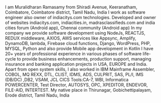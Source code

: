 I am Muralidharan Ramasamy from Shiradi Avenue, Keeranatham, Coimbatore, Coimbatore district, Tamil Nadu, India
I work as software engineer also owner of indiacitys.com technologies. 
Developed and owner of websites indiacitys.com, indiacities.in, madrasclassifieds.com and india cities forum (Android app), Chennai community (Android app)
In my company we provide software development using NodeJs, REACTJS, REDUX middleware, AXIOS, AWS services like Appsync, Amplify, DynamoDB, lambda, Firebase cloud functions, Django, WordPress, PHP, MYSQL, Python and also provide Mobile app development in Kotlin
I have 20+ years of professional experience in various phases of software life-cycle to provide business enhancements, production support, managing insurance and banking application projects in USA, EUROPE and India.
Apart from open system skills, I also worked in IBM Mainframe Assembler, COBOL, MQ REXX, DTL, CLIST, IDMS, ADS, CULPRIT, SAS, PL/I, IMS (DB/DC) ,DB2, VSAM, JCL CICS
Tools:CA-7, WBI, Informatica POWERCENTER, Test Director, AUTOSYS, OPC, XPEDITOR, ENDEVOR, FILE-AID, INTERTEST.
My native place in Thirunagar, Gobichettipalayam, Erode district, Tamil Nadu, India
